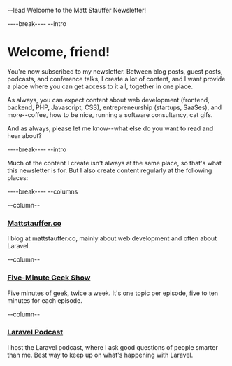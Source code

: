 --lead
Welcome to the Matt Stauffer Newsletter!

----break----
--intro

# Welcome, friend!
You're now subscribed to my newsletter. Between blog posts, guest posts, podcasts, and conference talks, I create a lot of content, and I want provide a place where you can get access to it all, together in one place.

As always, you can expect content about web development (frontend, backend, PHP, Javascript, CSS), entrepreneurship (startups, SaaSes), and more--coffee, how to be nice, running a software consultancy, cat gifs.

And as always, please let me know--what else do you want to read and hear about?

----break----
--intro

Much of the content I create isn't always at the same place, so that's what this newsletter is for. But I also  create content regularly at the following places:

----break----
--columns

--column--
### [Mattstauffer.co](http://mattstauffer.co)
I blog at mattstauffer.co, mainly about web development and often about Laravel.

--column--
### [Five-Minute Geek Show](http://fiveminutegeekshow.com)
Five minutes of geek, twice a week. It's one topic per episode, five to ten minutes for each episode.

--column--
### [Laravel Podcast](http://laravelpodcast.com)
I host the Laravel podcast, where I ask good questions of people smarter than me. Best way to keep up on what's happening with Laravel.
